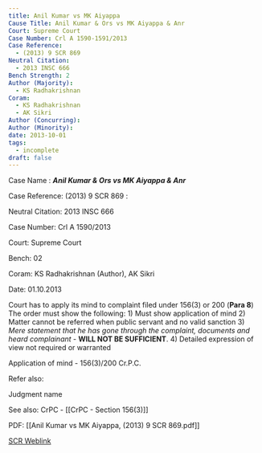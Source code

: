 ```yaml
---
title: Anil Kumar vs MK Aiyappa
Cause Title: Anil Kumar & Ors vs MK Aiyappa & Anr
Court: Supreme Court
Case Number: Crl A 1590-1591/2013
Case Reference:
  - (2013) 9 SCR 869
Neutral Citation:
  - 2013 INSC 666
Bench Strength: 2
Author (Majority):
  - KS Radhakrishnan
Coram:
  - KS Radhakrishnan
  - AK Sikri
Author (Concurring): 
Author (Minority): 
date: 2013-10-01
tags:
  - incomplete
draft: false
---
```

Case Name : ***Anil Kumar & Ors vs MK Aiyappa & Anr***

Case Reference: (2013) 9 SCR 869 :  

Neutral Citation: 2013 INSC 666

Case Number: Crl A 1590/2013

Court: Supreme Court

Bench: 02

Coram: KS Radhakrishnan (Author), AK Sikri

Date: 01.10.2013

Court has to apply its mind to complaint filed under 156(3) or 200 (**Para 8**)
The order must show the following:
	1) Must show application of mind
	2) Matter cannot be referred when public servant and no valid sanction
	3) *Mere statement that he has gone through the complaint, documents and heard complainant* - **WILL NOT BE SUFFICIENT**.
	4) Detailed expression of view not required or warranted

Application of mind - 156(3)/200 Cr.P.C.

Refer also:

Judgment name

See also:
CrPC - [[CrPC - Section 156(3)]]

PDF:
[[Anil Kumar vs MK Aiyappa, (2013) 9 SCR 869.pdf]]

[SCR Weblink](https://digiscr.sci.gov.in/view_judgment?id=MTM4MzI=)